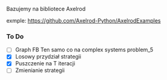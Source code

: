 Bazujemy na bibliotece Axelrod


exmple: https://github.com/Axelrod-Python/AxelrodExamples

### To Do

- [ ] Graph FB
Ten samo co na complex systems problem_5
- [x] Losowy przydział strategii
- [x] Puszczenie na T iteracji
- [ ] Zmienianie strategii